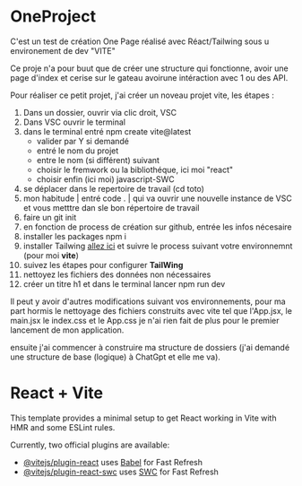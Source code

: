 # OneProject

C'est un test de création One Page réalisé avec Réact/Tailwing sous u environement de dev "VITE"

Ce proje n'a pour buut que de créer une structure qui fonctionne, avoir une page d'index et cerise sur le gateau avoirune intéraction avec 1 ou des API.

Pour réaliser ce petit projet, j'ai créer un noveau projet vite, les étapes :

1. Dans un dossier, ouvrir via clic droit, VSC
2. Dans VSC ouvrir le terminal
3. dans le terminal entré npm create vite@latest
    - valider par Y si demandé
    - entré le nom du projet
    - entre le nom (si différent) suivant
    - choisir le fremwork ou la bibliothéque, ici moi "react"
    - choisir enfin (ici moi) javascript-SWC
4. se déplacer dans le repertoire de travail (cd toto)
5. mon habitude | entré code . | qui va ouvrir une nouvelle instance de VSC et vous metttre dan sle bon répertoire de travail
6. faire un git init
7. en fonction de process de création sur github, entrée les infos nécesaire
8. installer les packages npm i
9. installer Tailwing [allez ici](https://tailwindcss.com/docs/installation/framework-guides) et suivre le process suivant votre environnemnt (pour moi **vite**)
10. suivez les étapes pour configurer **TailWing**
11. nettoyez les fichiers des données non nécessaires
12. créer un titre h1 et dans le terminal lancer npm run dev


Il peut y avoir d'autres modifications suivant vos environnements, pour ma part hormis le nettoyage des fichiers construits avec vite tel que l'App.jsx, le main.jsx le index.css et le App.css je n'ai rien fait de plus pour le premier lancement de mon application.

ensuite j'ai commencer à construire ma structure de dossiers (j'ai demandé une structure de base (logique) à ChatGpt et elle me va).


# React + Vite

This template provides a minimal setup to get React working in Vite with HMR and some ESLint rules.

Currently, two official plugins are available:

- [@vitejs/plugin-react](https://github.com/vitejs/vite-plugin-react/blob/main/packages/plugin-react/README.md) uses [Babel](https://babeljs.io/) for Fast Refresh
- [@vitejs/plugin-react-swc](https://github.com/vitejs/vite-plugin-react-swc) uses [SWC](https://swc.rs/) for Fast Refresh
